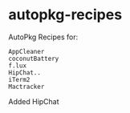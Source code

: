 autopkg-recipes
===============

AutoPkg Recipes for:

    AppCleaner  
    coconutBattery  
    f.lux  
    HipChat..
    iTerm2  
    Mactracker  

  Added HipChat
